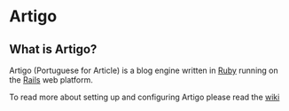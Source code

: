 # Artigo


## What is Artigo?
Artigo (Portuguese for Article) is a blog engine written in [Ruby](http://ruby-lang.org) running on the [Rails](http://rubyonrails.org) web platform.


To read more about setting up and configuring Artigo please read the [wiki](wiki)
